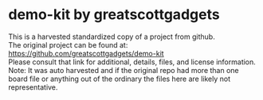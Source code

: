 
# demo-kit by greatscottgadgets  
This is a harvested standardized copy of a project from github.  
The original project can be found at:  
https://github.com/greatscottgadgets/demo-kit  
Please consult that link for additional, details, files, and license information.  
Note: It was auto harvested and if the original repo had more than one board file or anything out of the ordinary the files here are likely not representative.  
    